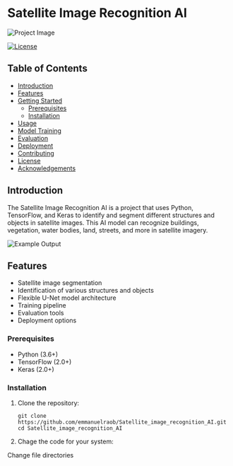# Satellite Image Recognition AI

![Project Image](/Satellite_image_recognition_AI/readme_content/image%2044.png)

[![License](https://img.shields.io/badge/license-MIT-blue.svg)](LICENSE)

## Table of Contents

- [Introduction](#introduction)
- [Features](#features)
- [Getting Started](#getting-started)
  - [Prerequisites](#prerequisites)
  - [Installation](#installation)
- [Usage](#usage)
- [Model Training](#model-training)
- [Evaluation](#evaluation)
- [Deployment](#deployment)
- [Contributing](#contributing)
- [License](#license)
- [Acknowledgements](#acknowledgements)

## Introduction

The Satellite Image Recognition AI is a project that uses Python, TensorFlow, and Keras to identify and segment different structures and objects in satellite images. This AI model can recognize buildings, vegetation, water bodies, land, streets, and more in satellite imagery.

![Example Output](/Satellite_image_recognition_AI/readme_content/image%2034.png)

## Features

- Satellite image segmentation
- Identification of various structures and objects
- Flexible U-Net model architecture
- Training pipeline
- Evaluation tools
- Deployment options

### Prerequisites

- Python (3.6+)
- TensorFlow (2.0+)
- Keras (2.0+)

### Installation

1. Clone the repository:

   ```shell
   git clone https://github.com/emmanuelraob/Satellite_image_recognition_AI.git
   cd Satellite_image_recognition_AI

2. Chage the code for your system:

  Change file directories
